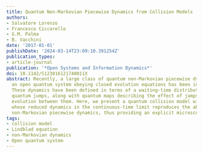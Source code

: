 ```yaml
---
title: Quantum Non-Markovian Piecewise Dynamics from Collision Models
authors:
- Salvatore Lorenzo
- Francesco Ciccarello
- G.M. Palma
- B. Vacchini
date: '2017-01-01'
publishDate: '2024-03-14T23:09:10.391254Z'
publication_types:
- article-journal
publication: '*Open Systems and Information Dynamics*'
doi: 10.1142/S123016121740011X
abstract: Recently, a large class of quantum non-Markovian piecewise dynamics for
  an open quantum system obeying closed evolution equations has been introduced [1].
  These dynamics have been defined in terms of a waiting-time distribution between
  quantum jumps, along with quantum maps describing the effect of jumps and the system
  evolution between them. Here, we present a quantum collision model with memory,
  whose reduced dynamics in the continuous-time limit reproduces the above class of
  non-Markovian piecewise dynamics, thus providing an explicit microscopic realization.
tags:
- collision model
- Lindblad equation
- non-Markovian dynamics
- Open quantum system
---
```

